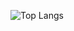 ![Top Langs](https://github-readme-stats.vercel.app/api/top-langs/?username=kyj0503&layout=compact)
